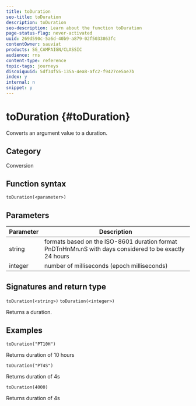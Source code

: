 ```yaml
---
title: toDuration
seo-title: toDuration
description: toDuration
seo-description: Learn about the function toDuration
page-status-flag: never-activated
uuid: 269d590c-5a6d-40b9-a879-02f5033863fc
contentOwner: sauviat
products: SG_CAMPAIGN/CLASSIC
audience: rns
content-type: reference
topic-tags: journeys
discoiquuid: 5df34f55-135a-4ea8-afc2-f9427ce5ae7b
index: y
internal: n
snippet: y
---
```


# toDuration {#toDuration}

Converts an argument value to a duration.

## Category

Conversion

## Function syntax

`toDuration(<parameter>)`

## Parameters

|Parameter|Description|
|--- |--- |
|string|formats based on the ISO-8601 duration format PnDTnHnMn.nS with days considered to be exactly 24 hours|
|integer|number of milliseconds (epoch milliseconds)|

## Signatures and return type

`toDuration(<string>)`
`toDuration(<integer>)`

Returns a duration.

## Examples

`toDuration("PT10H")`

Returns duration of 10 hours

`toDuration("PT4S")`

Returns duration of 4s

`toDuration(4000)`

Returns duration of 4s
